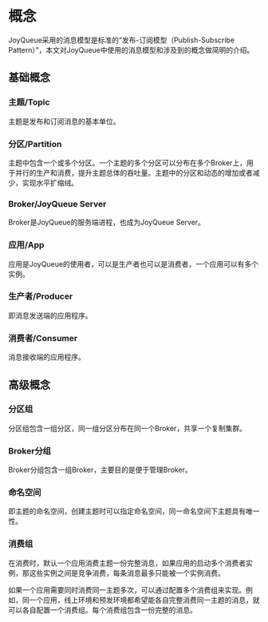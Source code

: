 # 概念

JoyQueue采用的消息模型是标准的“发布-订阅模型（Publish-Subscribe Pattern）”，本文对JoyQueue中使用的消息模型和涉及到的概念做简明的介绍。

## 基础概念

### 主题/Topic

主题是发布和订阅消息的基本单位。

### 分区/Partition

主题中包含一个或多个分区。一个主题的多个分区可以分布在多个Broker上，用于并行的生产和消费，提升主题总体的吞吐量。主题中的分区和动态的增加或者减少，实现水平扩缩绒。

### Broker/JoyQueue Server

Broker是JoyQueue的服务端进程，也成为JoyQueue Server。

### 应用/App

应用是JoyQueue的使用者，可以是生产者也可以是消费者，一个应用可以有多个实例。

### 生产者/Producer

即消息发送端的应用程序。

### 消费者/Consumer

消息接收端的应用程序。

## 高级概念

### 分区组

分区组包含一组分区，同一组分区分布在同一个Broker，共享一个复制集群。

### Broker分组

Broker分组包含一组Broker，主要目的是便于管理Broker。

### 命名空间

即主题的命名空间，创建主题时可以指定命名空间，同一命名空间下主题具有唯一性。

### 消费组

在消费时，默认一个应用消费主题一份完整消息，如果应用的启动多个消费者实例，那这些实例之间是竞争消费，每条消息最多只能被一个实例消费。

如果一个应用需要同时消费同一主题多次，可以通过配置多个消费组来实现。例如，同一个应用，线上环境和预发环境都希望能各自完整消费同一主题的消息，就可以各自配置一个消费组。每个消费组包含一份完整的消息。
